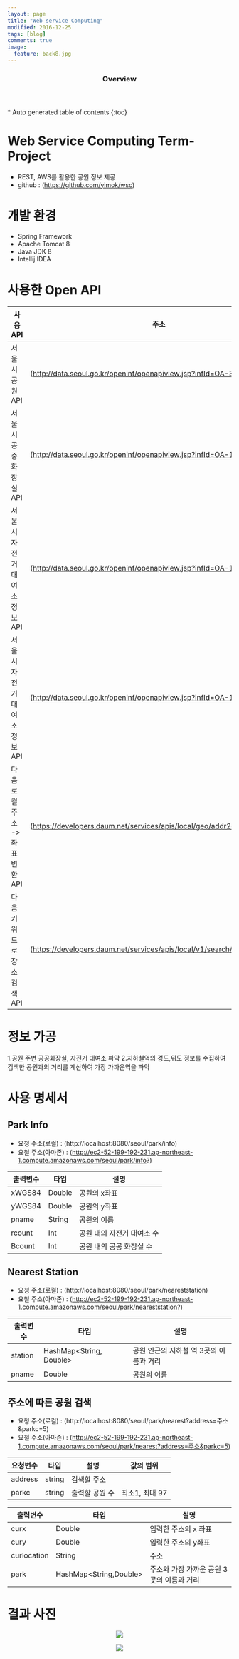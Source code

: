 ```yaml
---
layout: page
title: "Web service Computing"
modified: 2016-12-25
tags: [blog]
comments: true
image:
  feature: back8.jpg
---
```



<section id="table-of-contents" class="toc">
  <header>
    <h3>Overview</h3>
  </header>
<div id="drawer" markdown="1">
*  Auto generated table of contents
{:toc}
</div>
</section><!-- /#table-of-contents -->


# Web Service Computing Term-Project
- REST, AWS를 활용한 공원 정보 제공
- github : (https://github.com/yimok/wsc)

# 개발 환경
- Spring Framework
- Apache Tomcat 8
- Java JDK 8
- Intellij IDEA


# 사용한 Open API

|             사용 API       | 주소               |
| ---------------------- | ------------------------ |
| 서울시 공원 API               |(http://data.seoul.go.kr/openinf/openapiview.jsp?infId=OA-394)     |                                                                          
| 서울시 공중화장실 API                |(http://data.seoul.go.kr/openinf/openapiview.jsp?infId=OA-162) |                                                                                                     
| 서울시 자전거 대여소 정보 API               |(http://data.seoul.go.kr/openinf/openapiview.jsp?infId=OA-12969) |         
| 서울시 자전거 대여소 정보 API               |(http://data.seoul.go.kr/openinf/openapiview.jsp?infId=OA-12969)  |       
| 다음 로컬 주소 -> 좌표변환 API               |(https://developers.daum.net/services/apis/local/geo/addr2coord) |         
| 다음 키워드로 장소검색 API               |(https://developers.daum.net/services/apis/local/v1/search/keyword.format) |         



# 정보 가공
1.공원 주변 공공화장실, 자전거 대여소 파악
2.지하철역의 경도,위도 정보를 수집하여 검색한 공원과의 거리를 계산하여 가장 가까운역을 파악


# 사용 명세서

## Park Info

- 요청 주소(로컬)  : (http://localhost:8080/seoul/park/info)
- 요철 주소(아마존) : (http://ec2-52-199-192-231.ap-northeast-1.compute.amazonaws.com/seoul/park/info?)

|             출력변수      | 타입           |       설명               |
| ---------------------- | ------------------------ | ------------------------ |
| xWGS84              |           Double        |      공원의 x좌표                    |                                                                     
| yWGS84           |             Double      |         공원의 y좌표            |                                                                                                      
| pname        |    String        |              공원의 이름        |        
| rcount           |    Int            |    공원 내의 자전거 대여소 수                 |    
| Bcount         |         Int      |      공원 내의 공공 화장실 수              |       


## Nearest Station

- 요청 주소(로컬)  : (http://localhost:8080/seoul/park/neareststation)
- 요철 주소(아마존) : (http://ec2-52-199-192-231.ap-northeast-1.compute.amazonaws.com/seoul/park/neareststation?)


|             출력변수      | 타입           |       설명               |
| ---------------------- | ------------------------ | ------------------------ |
| station              |        HashMap<String, Double>       |  공원 인근의 지하철 역 3곳의 이름과 거리     |                                                                     
| pname         |             Double      |         공원의 이름          |                                                                                                      


## 주소에 따른 공원 검색

- 요청 주소(로컬)  : (http://localhost:8080/seoul/park/nearest?address=주소&parkc=5)
- 요철 주소(아마존) : (http://ec2-52-199-192-231.ap-northeast-1.compute.amazonaws.com/seoul/park/nearest?address=주소&parkc=5)


|             요청변수      | 타입           |       설명               |  값의 범위            |
| ---------------------- | ------------------------ | ------------------------ |------------------------ |
| address             |        string       |  검색할 주소     |        |                                                                 
| parkc         |             string      |         출력할 공원 수          |   최소1, 최대 97   |                                                                                                       


|             출력변수      | 타입           |       설명               | 
| ---------------------- | ------------------------ | ------------------------ | 
| curx          |        Double      |  입력한 주소의 x 좌표     |                                                                       
| cury         |         Double      |         입력한 주소의 y좌표          |                                                                                                        
| curlocation         |         String      |         주소         | 
| park       |         HashMap<String,Double>      |         주소와 가장 가까운 공원 3곳의 이름과 거리        | 


# 결과 사진 

<figure>
<p style="text-align: center;">	
	<img src="/images/web1.PNG">
</p>
</figure>

<figure>
<p style="text-align: center;">	
	<img src="/images/web2.PNG">
</p>
</figure>
